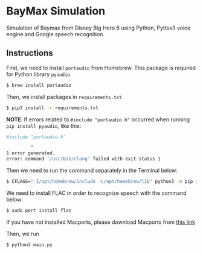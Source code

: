 # BayMax Simulation
Simulation of Baymax from Disney Big Hero 6 using Python, Pyttsx3 voice engine 
and Google speech recognition

## Instructions
First, we need to install `portaudio` from Homebrew. This package is required
for Python library `pyaudio`

```bash
$ brew install portaudio
```

Then, we install packages in `requirements.txt`
```bash
$ pip3 install -r requirements.txt
```

**NOTE**: If errors related to `#include "portaudio.h"` occurred when running `pip install pyaudio`, like this:
```bash
#include "portaudio.h"

         ^
1 error generated.
error: command '/usr/bin/clang' failed with exit status 1
``` 
Then we need to run the command separately in the Terminal below:
```bash
$ CFLAGS="-I/opt/homebrew/include -L/opt/homebrew/lib" python3 -m pip install pyaudio
```

We need to install FLAC in order to recognize speech with the command below:
```bash
$ sudo port install flac
```
If you have not installed Macports, please download Macports from [this link](https://www.macports.org/install.php)

Then, we run
```bash
$ python3 main.py
```
